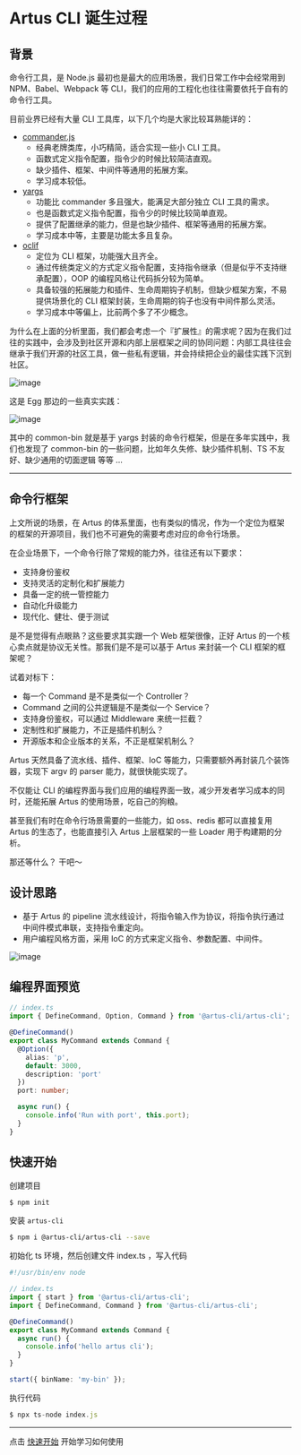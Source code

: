 # Artus CLI 诞生过程

## 背景

命令行工具，是 Node.js 最初也是最大的应用场景，我们日常工作中会经常用到 NPM、Babel、Webpack 等 CLI，我们的应用的工程化也往往需要依托于自有的命令行工具。

目前业界已经有大量 CLI 工具库，以下几个均是大家比较耳熟能详的：

- [commander.js](https://github.com/tj/commander.js)
  - 经典老牌类库，小巧精简，适合实现一些小 CLI 工具。
  - 函数式定义指令配置，指令少的时候比较简洁直观。
  - 缺少插件、框架、中间件等通用的拓展方案。
  - 学习成本较低。
- [yargs](https://github.com/yargs/yargs)
  - 功能比 commander 多且强大，能满足大部分独立 CLI 工具的需求。
  - 也是函数式定义指令配置，指令少的时候比较简单直观。
  - 提供了配置继承的能力，但是也缺少插件、框架等通用的拓展方案。
  - 学习成本中等，主要是功能太多且复杂。
- [oclif](https://oclif.io/)
  - 定位为 CLI 框架，功能强大且齐全。
  - 通过传统类定义的方式定义指令配置，支持指令继承（但是似乎不支持继承配置），OOP 的编程风格让代码拆分较为简单。
  - 具备较强的拓展能力和插件、生命周期钩子机制，但缺少框架方案，不易提供场景化的 CLI 框架封装，生命周期的钩子也没有中间件那么灵活。
  - 学习成本中等偏上，比前两个多了不少概念。

为什么在上面的分析里面，我们都会考虑一个『扩展性』的需求呢？因为在我们过往的实践中，会涉及到社区开源和内部上层框架之间的协同问题：内部工具往往会继承于我们开源的社区工具，做一些私有逻辑，并会持续把企业的最佳实践下沉到社区。

![image](https://user-images.githubusercontent.com/5856440/208103377-57ba656b-30bc-4329-88f1-35f0aa3cfaff.png)

这是 Egg 那边的一些真实实践：

![image](https://user-images.githubusercontent.com/5856440/208103403-dfdeb7c4-70bd-4415-b2d8-c3730b763fef.png)

其中的 common-bin 就是基于 yargs 封装的命令行框架，但是在多年实践中，我们也发现了 common-bin 的一些问题，比如年久失修、缺少插件机制、TS 不友好、缺少通用的切面逻辑 等等 ... 

---

## 命令行框架

上文所说的场景，在 Artus 的体系里面，也有类似的情况，作为一个定位为框架的框架的开源项目，我们也不可避免的需要考虑对应的命令行场景。

在企业场景下，一个命令行除了常规的能力外，往往还有以下要求：

- 支持身份鉴权
- 支持灵活的定制化和扩展能力
- 具备一定的统一管控能力
- 自动化升级能力
- 现代化、健壮、便于测试

是不是觉得有点眼熟？这些要求其实跟一个 Web 框架很像，正好 Artus 的一个核心卖点就是协议无关性。那我们是不是可以基于 Artus 来封装一个 CLI 框架的框架呢？

试着对标下：

- 每一个 Command 是不是类似一个 Controller？
- Command 之间的公共逻辑是不是类似一个 Service？
- 支持身份鉴权，可以通过 Middleware 来统一拦截？
- 定制性和扩展能力，不正是插件机制么？ 
- 开源版本和企业版本的关系，不正是框架机制么？

Artus 天然具备了流水线、插件、框架、IoC 等能力，只需要额外再封装几个装饰器，实现下 argv 的 parser 能力，就很快能实现了。

不仅能让 CLI 的编程界面与我们应用的编程界面一致，减少开发者学习成本的同时，还能拓展 Artus 的使用场景，吃自己的狗粮。

甚至我们有时在命令行场景需要的一些能力，如 oss、redis 都可以直接复用 Artus 的生态了，也能直接引入 Artus 上层框架的一些 Loader 用于构建期的分析。

那还等什么？ 干吧～

## 设计思路

- 基于 Artus 的 pipeline 流水线设计，将指令输入作为协议，将指令执行通过中间件模式串联，支持指令重定向。
- 用户编程风格方面，采用 IoC 的方式来定义指令、参数配置、中间件。

![image](https://user-images.githubusercontent.com/5856440/208103431-5efab2c8-d848-4b46-8d9e-fe0922e51e23.png)

## 编程界面预览

```typescript
// index.ts
import { DefineCommand, Option, Command } from '@artus-cli/artus-cli';

@DefineCommand()
export class MyCommand extends Command {
  @Option({
    alias: 'p',
    default: 3000,
    description: 'port'
  })
  port: number;

  async run() {
    console.info('Run with port', this.port);
  }
}
```

## 快速开始

创建项目

```bash
$ npm init
```

安装 `artus-cli`

```bash
$ npm i @artus-cli/artus-cli --save
```

初始化 ts 环境，然后创建文件 index.ts ，写入代码

```typescript
#!/usr/bin/env node

// index.ts
import { start } from '@artus-cli/artus-cli';
import { DefineCommand, Command } from '@artus-cli/artus-cli';

@DefineCommand()
export class MyCommand extends Command {
  async run() {
    console.info('hello artus cli');
  }
}

start({ binName: 'my-bin' });
```

执行代码

```typescript
$ npx ts-node index.js
```

---

点击 [快速开始](./quickstart) 开始学习如何使用

